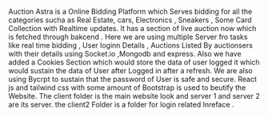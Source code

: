 Auction Astra is a Online Bidding Platform which Serves bidding for all the categories sucha as Real Estate, cars, Electronics , Sneakers , Some Card Collection with Realtime updates. 
It has a section of live auction now which is fetched through bakcend . 
Here we are using multiple Server fro tasks like real time bidding , User loginn Details , Auctions Listed By auctionsers with their details using Socket.io ,Mongodb and express. 
Also we have added a Cookies Section which would store the data of user logged it which would sustain the data of User after Logged in after a refresh.
We are also using Bycrpt to sustain that the password of User is safe and secure.
React js and tailwind css with some amount of Bootstrap is used to beutify the Website.
The client folder is the main website look and server 1 and server 2 are its server.
the client2 Folder is a folder for login related Inreface .
